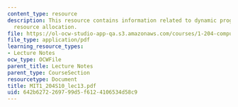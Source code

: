 ```yaml
---
content_type: resource
description: This resource contains information related to dynamic programming and
  resource allocation.
file: https://ol-ocw-studio-app-qa.s3.amazonaws.com/courses/1-204-computer-algorithms-in-systems-engineering-spring-2010/642b6272269799d5f6124106534d58c9_MIT1_204S10_lec13.pdf
file_type: application/pdf
learning_resource_types:
- Lecture Notes
ocw_type: OCWFile
parent_title: Lecture Notes
parent_type: CourseSection
resourcetype: Document
title: MIT1_204S10_lec13.pdf
uid: 642b6272-2697-99d5-f612-4106534d58c9
---
```

